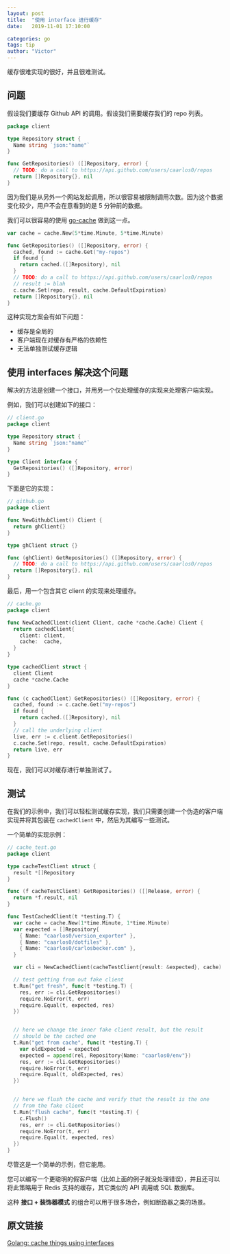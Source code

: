 ```yaml
---
layout: post
title:  "使用 interface 进行缓存"
date:   2019-11-01 17:10:00

categories: go
tags: tip
author: "Victor"
---
```


缓存很难实现的很好，并且很难测试。

## 问题

假设我们要缓存 Github API 的调用。假设我们需要缓存我们的 repo 列表。

```go
package client

type Repository struct {
  Name string `json:"name"`
}

func GetRepositories() ([]Repository, error) {
  // TODO: do a call to https://api.github.com/users/caarlos0/repos
  return []Repository{}, nil
}
```

因为我们是从另外一个网站发起调用，所以很容易被限制调用次数。因为这个数据变化较少，用户不会在意看到的是 5 分钟前的数据。

我们可以很容易的使用 [go-cache](https://github.com/patrickmn/go-cache) 做到这一点。

```go
var cache = cache.New(5*time.Minute, 5*time.Minute)

func GetRepositories() ([]Repository, error) {
  cached, found := cache.Get("my-repos")
  if found {
    return cached.([]Repository), nil
  }
  // TODO: do a call to https://api.github.com/users/caarlos0/repos
  // result := blah
  c.cache.Set(repo, result, cache.DefaultExpiration)
  return []Repository{}, nil
}
```

这种实现方案会有如下问题：

* 缓存是全局的
* 客户端现在对缓存有严格的依赖性
* 无法单独测试缓存逻辑

## 使用 interfaces 解决这个问题

解决的方法是创建一个接口，并用另一个仅处理缓存的实现来处理客户端实现。

例如，我们可以创建如下的接口：

```go
// client.go
package client

type Repository struct {
  Name string `json:"name"`
}

type Client interface {
  GetRepositories() ([]Repository, error)
}
```

下面是它的实现：

```go
// github.go
package client

func NewGithubClient() Client {
  return ghClient{}
}

type ghClient struct {}

func (ghClient) GetRepositories() ([]Repository, error) {
  // TODO: do a call to https://api.github.com/users/caarlos0/repos
  return []Repository{}, nil
}
```

最后，用一个包含其它 client 的实现来处理缓存。

```go
// cache.go
package client

func NewCachedClient(client Client, cache *cache.Cache) Client {
  return cachedClient{
    client: client,
    cache:  cache,
  }
}

type cachedClient struct {
  client Client
  cache *cache.Cache
}

func (c cachedClient) GetRepositories() ([]Repository, error) {
  cached, found := c.cache.Get("my-repos")
  if found {
    return cached.([]Repository), nil
  }
  // call the underlying client
  live, err := c.client.GetRepositories()
  c.cache.Set(repo, result, cache.DefaultExpiration)
  return live, err
}
```

现在，我们可以对缓存进行单独测试了。

## 测试

在我们的示例中，我们可以轻松测试缓存实现，我们只需要创建一个伪造的客户端实现并将其包装在 `cachedClient` 中，然后为其编写一些测试。

一个简单的实现示例：

```go
// cache_test.go
package client

type cacheTestClient struct {
  result *[]Repository
}

func (f cacheTestClient) GetRepositories() ([]Release, error) {
  return *f.result, nil
}

func TestCachedClient(t *testing.T) {
  var cache = cache.New(1*time.Minute, 1*time.Minute)
  var expected = []Repository{
    { Name: "caarlos0/version_exporter" },
    { Name: "caarlos0/dotfiles" },
    { Name: "caarlos0/carlosbecker.com" },
  }

  var cli = NewCachedClient(cacheTestClient{result: &expected}, cache)

  // test getting from out fake client
  t.Run("get fresh", func(t *testing.T) {
    res, err := cli.GetRepositories()
    require.NoError(t, err)
    require.Equal(t, expected, res)
  })


  // here we change the inner fake client result, but the result
  // should be the cached one
  t.Run("get from cache", func(t *testing.T) {
    var oldExpected = expected
    expected = append(rel, Repository{Name: "caarlos0/env"})
    res, err := cli.GetRepositories()
    require.NoError(t, err)
    require.Equal(t, oldExpected, res)
  })


  // here we flush the cache and verify that the result is the one
  // from the fake client
  t.Run("flush cache", func(t *testing.T) {
    c.Flush()
    res, err := cli.GetRepositories()
    require.NoError(t, err)
    require.Equal(t, expected, res)
  })
}
```

尽管这是一个简单的示例，但它能用。

您可以编写一个更聪明的假客户端（比如上面的例子就没处理错误），并且还可以将此策略用于 Redis 支持的缓存，其它类似的 API 调用或 SQL 数据库。

这种 **接口 + 装饰器模式** 的组合可以用于很多场合，例如断路器之类的场景。

## 原文链接

[Golang: cache things using interfaces](https://carlosbecker.com/posts/golang-cache-interface/)
